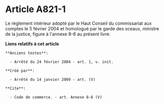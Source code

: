 # Article A821-1

Le règlement intérieur adopté par le Haut Conseil du commissariat aux comptes le 5 février 2004 et homologué par le garde des
sceaux, ministre de la justice, figure à l'annexe 8-6 au présent livre.

**Liens relatifs à cet article**

	**Anciens textes**:

	  - Arrêté du 24 février 2004 - art. 1, v. init.

	**Créé par**:

	  - Arrêté du 14 janvier 2009 - art. (V)

	**Cite**:

	  - Code de commerce. - art. Annexe 8-6 (V)
